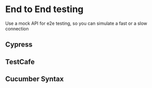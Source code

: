 # End to End testing

Use a mock API for e2e testing, so you can simulate a fast or a slow connection

## Cypress

## TestCafe

## Cucumber Syntax

